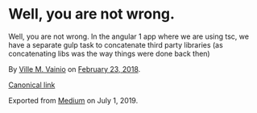 # Well, you are not wrong.

Well, you are not wrong. In the angular 1 app where we are using tsc, we have a separate gulp task to concatenate third party libraries (as concatenating libs was the way things were done back then)

By [Ville M. Vainio](https://medium.com/@vivainio) on [February 23, 2018](https://medium.com/p/e68aa87dc804).

[Canonical link](https://medium.com/@vivainio/well-you-are-not-wrong-e68aa87dc804)

Exported from [Medium](https://medium.com) on July 1, 2019.